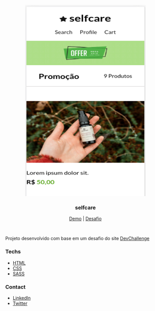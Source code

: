 <br />
<p align="center">
 
   <img src="assets/demo.png" width="380" height="600">

  <h3 align="center">selfcare</h3>

  <p align="center">
      <a href="https://wesleygessner.github.io/selfcare-challenge/">Demo</a> | 
    <a href="https://github.com/thaysagomes/selfcare">Desafio</a> 

  </p>

  <br>
</p>

Projeto desenvolvido com base em um desafio do site [DevChallenge](https://devchallenge.com.br/)

### Techs

- [HTML]()
- [CSS]()
- [SASS]()

### Contact

- [LinkedIn](https://www.linkedin.com/in/wesleygessner/)
- [Twitter](https://twitter.com/_wesleygessner)

